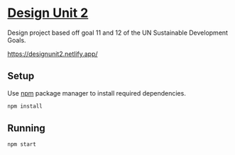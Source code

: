 # [Design Unit 2](https://designunit2.netlify.app/)
Design project based off goal 11 and 12 of the UN Sustainable Development Goals.

https://designunit2.netlify.app/

## Setup
Use [npm](https://www.npmjs.com/) package manager to install required dependencies.
```bash
npm install
```
## Running

```bash
npm start
```
